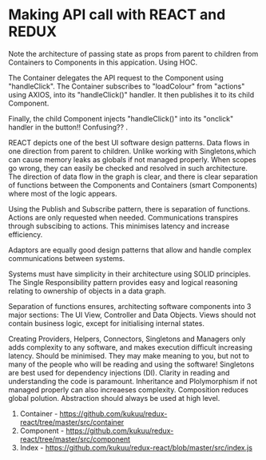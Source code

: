 # Making API call with REACT and REDUX


Note the architecture of passing state as props from parent to children from Containers to Components in this appication. Using HOC.

The Container delegates the API request to the Component using "handleClick". The Container subscribes to "loadColour" 
from "actions" using AXIOS,  into its "handleClick()"  handler. It then publishes it to its  child Component. 

Finally, the child Component injects "handleClick()" into its "onclick" handler in the button!! Confusing?? .

REACT depicts one of the best UI software  design patterns. Data flows in one direction from parent to children. 
Unlike working with Singletons,which can cause memory leaks as globals if not managed properly. 
When scopes go wrong, they can easily be checked and resolved in such architecture. The direction of data 
flow in the  graph is clear, and there is clear separation of functions between the Components and Containers (smart Components) where most of the 
logic appears. 

Using the Publish and Subscribe pattern, there is separation of functions. Actions are only requested when needed. Communications transpires through subscibing to actions.
This minimises latency and increase efficiency. 

Adaptors are equally good design patterns that allow and handle complex communications between systems.

Systems must have simplicity in their architecture using SOLID principles. The Single Responsibility pattern provides easy and logical reasoning relating to ownership of objects in a data graph.

Separation of functions ensures,  architecting  software  components into 3 major sections: The UI View, Controller and Data Objects. 
Views should not contain business logic, except for initialising internal states.


Creating Providers, Helpers, Connectors, Singletons and Managers only adds complexity to any software, and makes execution difficult increasing latency. Should be minimised.
They may make meaning to you, but not to many of the people who will be reading and using the software! Singletons are best used for dependency injections (DI).
Clarity in reading and understanding the code is paramount. Inheritance and Plolymorphism if not managed properly can also increaeses complexity. Composition reduces global polution. Abstraction should always be used at high level.




1. Container - https://github.com/kukuu/redux-react/tree/master/src/container 
2. Component - https://github.com/kukuu/redux-react/tree/master/src/component
3. Index - https://github.com/kukuu/redux-react/blob/master/src/index.js
